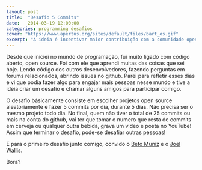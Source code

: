 ```yaml
---
layout: post
title:  "Desafio 5 Commits"
date:   2014-03-19 12:00:00
categories: programming desafios
cover: "https://www.apertus.org/sites/default/files/bart_os.gif"
excerpt: "A ideia é incentivar maior contribuição com a comunidade open source"
---
```

Desde que iniciei no mundo de programação, fui muito ligado com código aberto, open source. Foi com ele que aprendi muitas das coisas que sei hoje. Lendo código
dos outros desenvolvedores, fazendo perguntas em forums relacionados, abrindo issues no github.
Parei para refletir esses dias e vi que podia fazer algo para engajar mais pessoas nesse mundo e tive a ideia criar um desafio e chamar alguns amigos  para participar comigo.

O desafio básicamente consiste em escolher projetos open source aleatoriamente e fazer 5 commits por dia, durante 5 dias. Não precisa ser o mesmo projeto todo dia. No final, quem não tiver o total de 25 commits ou mais na conta do github, vai ter que tomar o numero que resta de commits em cerveja ou qualquer outra bebida, grava um video e posta no YouTube! Assim que terminar o desafio, pode-se desafiar outras pessoas!

E para o primeiro desafio junto comigo, convido o [Beto Muniz](http://betomuniz.com) e o [Joel Wallis](http://joelwallis.com).

Bora?
